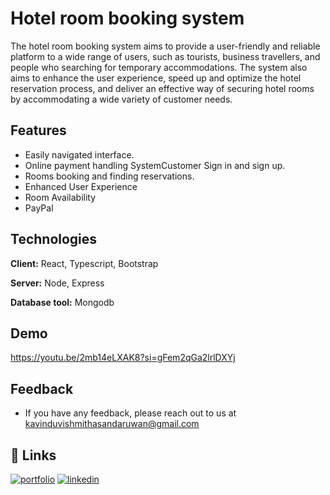 
# Hotel room booking system

The hotel room booking system aims to provide a user-friendly and reliable platform to a wide range of users, such as tourists, business travellers, and people who searching for temporary accommodations. The system also aims to enhance the user experience, speed up and optimize the hotel reservation process, and deliver an effective way of securing hotel rooms by accommodating a wide variety of customer needs. 


## Features

- Easily navigated interface.
- Online payment handling SystemCustomer Sign in and sign up.
- Rooms booking and finding reservations.
- Enhanced User Experience
- Room Availability
- PayPal

## Technologies

**Client:** React, Typescript, Bootstrap

**Server:** Node, Express

**Database tool:** Mongodb 


## Demo

https://youtu.be/2mb14eLXAK8?si=gFem2qGa2lrlDXYj


## Feedback

- If you have any feedback, please reach out to us at kavinduvishmithasandaruwan@gmail.com


## 🔗 Links
[![portfolio](https://img.shields.io/badge/my_portfolio-000?style=for-the-badge&logo=ko-fi&logoColor=white)](https://kavindusandaruwan.me/)
[![linkedin](https://img.shields.io/badge/linkedin-0A66C2?style=for-the-badge&logo=linkedin&logoColor=white)](https://linkedin.com/in/kavindu-sandaruwan)

